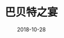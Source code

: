 ---
title: '巴贝特之宴'
date: '2018-10-28'
price: '30.0'
theaters: ['北京大学百周年纪念讲堂']
seat: ['1-24']
remark: ['学术放映']
---